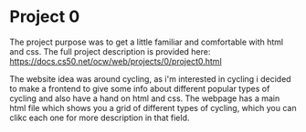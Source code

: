 # Project 0

The project purpose was to get a little familiar and comfortable with html and css. The full project description is provided here:
https://docs.cs50.net/ocw/web/projects/0/project0.html

The website idea was around cycling, as i'm interested in cycling i decided to make a frontend to give some info about different 
popular types of cycling and also have a hand on html and css. The webpage has a main html file which shows you a grid of different types of cycling,
which you can clikc each one for more description in that field.
